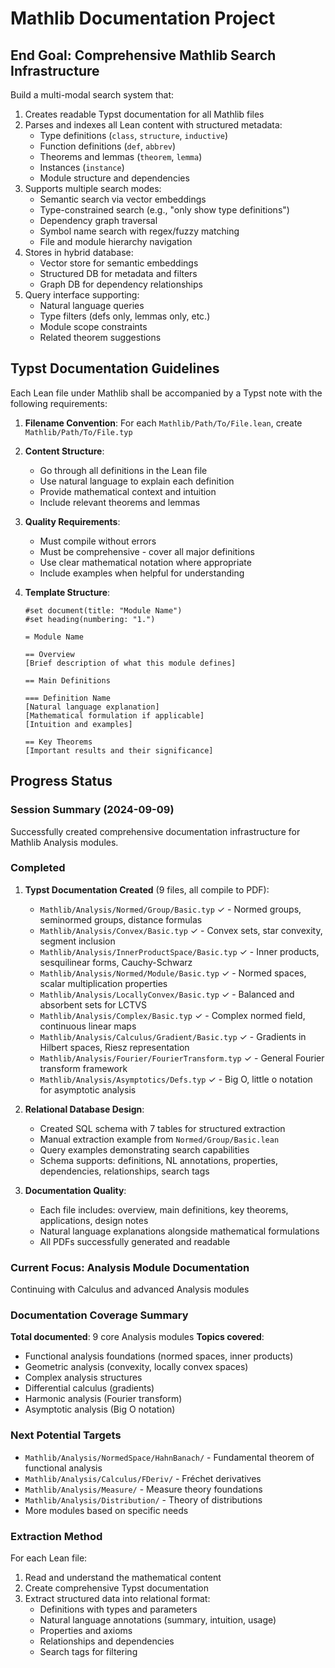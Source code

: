 # Mathlib Documentation Project

## End Goal: Comprehensive Mathlib Search Infrastructure

Build a multi-modal search system that:
1. Creates readable Typst documentation for all Mathlib files
2. Parses and indexes all Lean content with structured metadata:
   - Type definitions (`class`, `structure`, `inductive`)
   - Function definitions (`def`, `abbrev`)
   - Theorems and lemmas (`theorem`, `lemma`)
   - Instances (`instance`)
   - Module structure and dependencies
3. Supports multiple search modes:
   - Semantic search via vector embeddings
   - Type-constrained search (e.g., "only show type definitions")
   - Dependency graph traversal
   - Symbol name search with regex/fuzzy matching
   - File and module hierarchy navigation
4. Stores in hybrid database:
   - Vector store for semantic embeddings
   - Structured DB for metadata and filters
   - Graph DB for dependency relationships
5. Query interface supporting:
   - Natural language queries
   - Type filters (defs only, lemmas only, etc.)
   - Module scope constraints
   - Related theorem suggestions

## Typst Documentation Guidelines

Each Lean file under Mathlib shall be accompanied by a Typst note with the following requirements:

1. **Filename Convention**: For each `Mathlib/Path/To/File.lean`, create `Mathlib/Path/To/File.typ`

2. **Content Structure**:
   - Go through all definitions in the Lean file
   - Use natural language to explain each definition
   - Provide mathematical context and intuition
   - Include relevant theorems and lemmas

3. **Quality Requirements**:
   - Must compile without errors
   - Must be comprehensive - cover all major definitions
   - Use clear mathematical notation where appropriate
   - Include examples when helpful for understanding

4. **Template Structure**:
   ```typst
   #set document(title: "Module Name")
   #set heading(numbering: "1.")

   = Module Name

   == Overview
   [Brief description of what this module defines]

   == Main Definitions

   === Definition Name
   [Natural language explanation]
   [Mathematical formulation if applicable]
   [Intuition and examples]

   == Key Theorems
   [Important results and their significance]
   ```

## Progress Status

### Session Summary (2024-09-09)
Successfully created comprehensive documentation infrastructure for Mathlib Analysis modules.

### Completed
1. **Typst Documentation Created** (9 files, all compile to PDF):
   - `Mathlib/Analysis/Normed/Group/Basic.typ` ✓ - Normed groups, seminormed groups, distance formulas
   - `Mathlib/Analysis/Convex/Basic.typ` ✓ - Convex sets, star convexity, segment inclusion
   - `Mathlib/Analysis/InnerProductSpace/Basic.typ` ✓ - Inner products, sesquilinear forms, Cauchy-Schwarz
   - `Mathlib/Analysis/Normed/Module/Basic.typ` ✓ - Normed spaces, scalar multiplication properties
   - `Mathlib/Analysis/LocallyConvex/Basic.typ` ✓ - Balanced and absorbent sets for LCTVS
   - `Mathlib/Analysis/Complex/Basic.typ` ✓ - Complex normed field, continuous linear maps
   - `Mathlib/Analysis/Calculus/Gradient/Basic.typ` ✓ - Gradients in Hilbert spaces, Riesz representation
   - `Mathlib/Analysis/Fourier/FourierTransform.typ` ✓ - General Fourier transform framework
   - `Mathlib/Analysis/Asymptotics/Defs.typ` ✓ - Big O, little o notation for asymptotic analysis

2. **Relational Database Design**:
   - Created SQL schema with 7 tables for structured extraction
   - Manual extraction example from `Normed/Group/Basic.lean`
   - Query examples demonstrating search capabilities
   - Schema supports: definitions, NL annotations, properties, dependencies, relationships, search tags

3. **Documentation Quality**:
   - Each file includes: overview, main definitions, key theorems, applications, design notes
   - Natural language explanations alongside mathematical formulations
   - All PDFs successfully generated and readable

### Current Focus: Analysis Module Documentation

Continuing with Calculus and advanced Analysis modules

### Documentation Coverage Summary

**Total documented**: 9 core Analysis modules
**Topics covered**: 
- Functional analysis foundations (normed spaces, inner products)
- Geometric analysis (convexity, locally convex spaces)
- Complex analysis structures
- Differential calculus (gradients)
- Harmonic analysis (Fourier transform)
- Asymptotic analysis (Big O notation)

### Next Potential Targets
- `Mathlib/Analysis/NormedSpace/HahnBanach/` - Fundamental theorem of functional analysis
- `Mathlib/Analysis/Calculus/FDeriv/` - Fréchet derivatives
- `Mathlib/Analysis/Measure/` - Measure theory foundations
- `Mathlib/Analysis/Distribution/` - Theory of distributions
- More modules based on specific needs

### Extraction Method
For each Lean file:
1. Read and understand the mathematical content
2. Create comprehensive Typst documentation
3. Extract structured data into relational format:
   - Definitions with types and parameters
   - Natural language annotations (summary, intuition, usage)
   - Properties and axioms
   - Relationships and dependencies
   - Search tags for filtering
